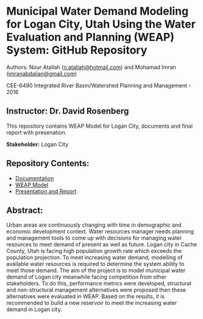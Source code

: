 # Municipal Water Demand Modeling for Logan City, Utah Using the Water Evaluation and Planning (WEAP) System: GitHub Repository

Authors: Nour Atallah (n.atallah@hotmail.com) and Mohamad Imran (imranabdalian@gmail.com)   

CEE-6490 Integrated River Basin/Watershed Planning and Management - 2016

Instructor: Dr. David Rosenberg
---------------
 
This repository contains WEAP Model for Logan City, documents and final report with presenation. 

**Stakeholder:** Logan City

## Repository Contents:
* [Documentation](https://github.com/CEE-6490-RiverBasinPlanning/Spring-2016/tree/master/Logan%20City%20-%20Nour%26Imran/Documents)
* [WEAP Model](https://github.com/CEE-6490-RiverBasinPlanning/Spring-2016/tree/master/Logan%20City%20-%20Nour%26Imran/WEAP-Model)
* [Presentation and Report](https://github.com/CEE-6490-RiverBasinPlanning/Spring-2016/tree/master/Logan%20City%20-%20Nour%26Imran/Presentation-Report)

## Abstract:
Urban areas are continuously changing with time in demographic and economic development context. Water resources manager needs planning and management tools to come up with decisions for managing water resources to meet demand of present as well as future. Logan city in Cache County, Utah is facing high population growth rate which exceeds the population projection. To meet increasing water demand, modelling of available water resources is required to determine the system ability to meet those demand. The aim of the project is to model municipal water demand of Logan city meanwhile facing competition from other stakeholders. To do this, performance metrics were developed, structural and non-structural management alternatives were proposed then these alternatives were evaluated in WEAP. Based on the results, it is recommended to build a new reservoir to meet the increasing water demand in Logan city.  
